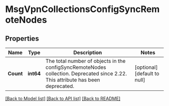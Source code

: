# MsgVpnCollectionsConfigSyncRemoteNodes

## Properties
Name | Type | Description | Notes
------------ | ------------- | ------------- | -------------
**Count** | **int64** | The total number of objects in the configSyncRemoteNodes collection. Deprecated since 2.22. This attribute has been deprecated. | [optional] [default to null]

[[Back to Model list]](../README.md#documentation-for-models) [[Back to API list]](../README.md#documentation-for-api-endpoints) [[Back to README]](../README.md)

